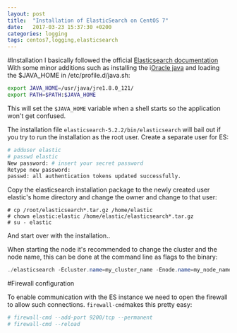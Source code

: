 ```yaml
---
layout: post
title:  "Installation of ElasticSearch on CentOS 7"
date:   2017-03-23 15:37:30 +0200
categories: logging
tags: centos7,logging,elasticsearch
---
```


#Installation
I basically followed the official [Elasticsearch documentation](https://www.elastic.co/guide/en/elasticsearch/reference/current/_installation.html "Elasticsearch documentation") With some minor additions such as installing the i[Oracle java](http://docs.oracle.com/javase/8/docs/technotes/guides/install/install_overview.html "Oracle Java") and loading the $JAVA_HOME in /etc/profile.d/java.sh:
```bash
export JAVA_HOME=/usr/java/jre1.8.0_121/
export PATH=$PATH:$JAVA_HOME
```
This will set the `$JAVA_HOME` variable when a shell starts so the application won't get confused.

The installation file `elasticsearch-5.2.2/bin/elasticsearch` will bail out if you try to run the installation as the root user. 
Create a separate user for ES:
```bash
# adduser elastic
# passwd elastic
New password: # insert your secret password
Retype new password:
passwd: all authentication tokens updated successfully.
```
Copy the elasticsearch installation package to the newly created user elastic's home directory and change the owner and change to that user:
```
# cp /root/elasticsearch*.tar.gz /home/elastic
# chown elastic:elastic /home/elastic/elasticsearch*.tar.gz
# su - elastic
```
And start over with the installation..

When starting the node it's recommended to change the cluster and the node name, this can be done at the command line as flags to the binary:
```java
./elasticsearch -Ecluster.name=my_cluster_name -Enode.name=my_node_name
```

#Firewall configuration

To enable communication with the ES instance we need to open the firewall to allow such connections. `firewall-cmd`makes this pretty easy:
```bash
# firewall-cmd --add-port 9200/tcp --permanent
# firewall-cmd --reload
```

